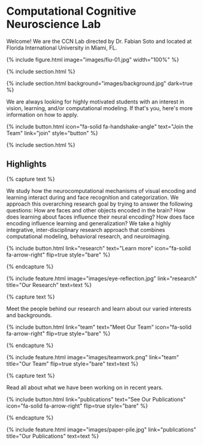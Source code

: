 ---
---

# Computational Cognitive Neuroscience Lab

Welcome! We are the CCN Lab directed by Dr. Fabian Soto and located at Florida International University in Miami, FL. 

{% include figure.html image="images/fiu-01.jpg" width="100%" %}

{% include section.html %}

{% include section.html background="images/background.jpg" dark=true %}


We are always looking for highly motivated students with an interest in vision, learning, and/or computational modeling. If that's you, here's more information on how to apply.

{% include button.html icon="fa-solid fa-handshake-angle" text="Join the Team" link="join" style="button" %}

{% include section.html %}

## Highlights

{% capture text %}

We study how the neurocomputational mechanisms of visual encoding and learning interact during and face recognition and categorization. We approach this overarching research goal by trying to answer the following questions: How are faces and other objects encoded in the brain? How does learning about faces influence their neural encoding? How does face encoding influence learning and generalization? We take a highly integrative, inter-disciplinary research approach that combines computational modeling, behavioral research, and neuroimaging.

{%
  include button.html
  link="research"
  text="Learn more"
  icon="fa-solid fa-arrow-right"
  flip=true
  style="bare"
%}

{% endcapture %}

{%
  include feature.html
  image="images/eye-reflection.jpg"
  link="research"
  title="Our Research"
  text=text
%}

{% capture text %}

Meet the people behind our research and learn about our varied interests and backgrounds.

{%
  include button.html
  link="team"
  text="Meet Our Team"
  icon="fa-solid fa-arrow-right"
  flip=true
  style="bare"
%}

{% endcapture %}

{%
  include feature.html
  image="images/teamwork.png"
  link="team"
  title="Our Team"
  flip=true
  style="bare"
  text=text
%}

{% capture text %}

Read all about what we have been working on in recent years.

{%
  include button.html
  link="publications"
  text="See Our Publications"
  icon="fa-solid fa-arrow-right"
  flip=true
  style="bare"
%}

{% endcapture %}

{%
  include feature.html
  image="images/paper-pile.jpg"
  link="publications"
  title="Our Publications"
  text=text
%}
